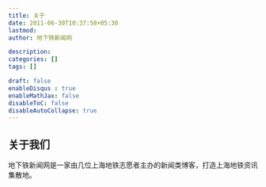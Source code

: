 ```yaml
---
title: 关于
date: 2011-06-30T10:37:58+05:30
lastmod: 
author: 地下铁新闻网

description: 
categories: []
tags: []

draft: false
enableDisqus : true
enableMathJax: false
disableToC: false
disableAutoCollapse: true
---
```


## 关于我们

地下铁新闻网是一家由几位上海地铁志愿者主办的新闻类博客，打造上海地铁资讯集散地。
